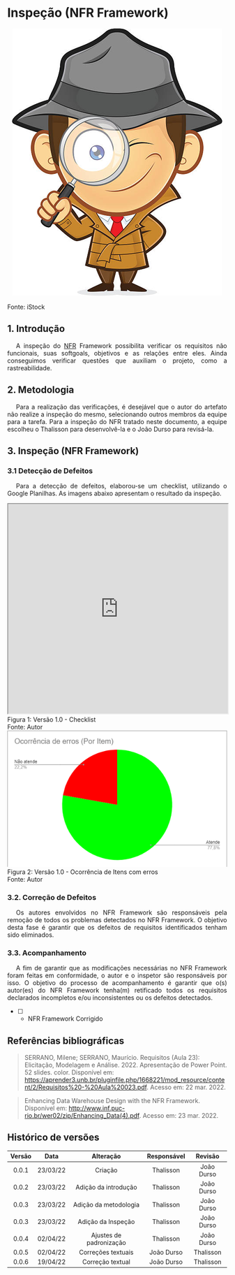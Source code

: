 # Inspeção (NFR Framework)

<div class="container">
    <div class="row">
        <div class="col">
            <p align="center">
                <img src="https://raw.githubusercontent.com/Requisitos-de-Software/2021.2-MedSUS/main/docs/assets/inspector_image.jpg">
                <figcaption>Fonte: iStock</figcaption>
            </p>
        </div>
    </div>
</div>

## 1. Introdução

<p style="text-indent: 20px; text-align: justify">
A inspeção do <a href="https://requisitos-de-software.github.io/2021.2-MedSUS/modeling/nfr/">NFR</a> Framework possibilita verificar os requisitos não funcionais, suas softgoals, objetivos e as relações entre eles. Ainda conseguimos verificar questões que auxiliam o projeto, como a rastreabilidade.
</p>

## 2. Metodologia

<p style="text-indent: 20px; text-align: justify">
Para a realização das verificações, é desejável que o autor do artefato não realize a inspeção do mesmo, selecionando outros membros da equipe para a tarefa. Para a inspeção do NFR tratado neste documento, a equipe escolheu o Thalisson para desenvolvê-la e o João Durso para revisá-la.
</p>

## 3. Inspeção (NFR Framework)

### 3.1 Detecção de Defeitos

<p style="text-indent: 20px; text-align: justify">
Para a detecção de defeitos, elaborou-se um checklist, utilizando o Google Planilhas. As imagens abaixo apresentam o resultado da inspeção.
</p>

<div class="center-card">
    <iframe src="https://docs.google.com/spreadsheets/d/e/2PACX-1vT9C69lh7scM-uGtMhpOFdcclsbGDG4kewG-w5i1uD4NQ-Ivc98DqaVCvnZiP3WBmSz8OppLKNkcj6l/pubhtml?gid=0&amp;single=true&amp;widget=true&amp;headers=false" width="100%" height="480"></iframe>
    <figcaption>Figura 1: Versão 1.0 - Checklist</figcaption>
    <figcaption>Fonte: Autor</figcaption>
</div>

<div class="container">
    <div class="row">
        <div class="col">
            <img src="https://raw.githubusercontent.com/Requisitos-de-Software/2021.2-MedSUS/main/docs/assets/verification/nfr/grafico_item.png">
            <figcaption>Figura 2: Versão 1.0 - Ocorrência de Itens com erros </figcaption>
            <figcaption>Fonte: Autor</figcaption>
        </div>
    </div>
</div>

### 3.2. Correção de Defeitos

<p style="text-indent: 20px; text-align: justify">
Os autores envolvidos no NFR Framework são responsáveis pela remoção de todos os problemas detectados no NFR Framework. O objetivo desta fase é garantir que os defeitos de requisitos identificados tenham sido eliminados.
</p>

### 3.3. Acompanhamento

<p style="text-indent: 20px; text-align: justify">
A fim de garantir que as modificações necessárias no NFR Framework foram feitas em conformidade, o autor e o inspetor são responsáveis por isso. O objetivo do processo de acompanhamento é garantir que o(s) autor(es) do NFR Framework tenha(m) retificado todos os requisitos declarados incompletos e/ou inconsistentes ou os defeitos detectados.
</p>

- [ ] - NFR Framework Corrigido

## Referências bibliográficas

> SERRANO, Milene; SERRANO, Maurício. Requisitos (Aula 23): Elicitação, Modelagem e Análise. 2022. Apresentação de Power Point. 52 slides. color. Disponível em: https://aprender3.unb.br/pluginfile.php/1668221/mod_resource/content/2/Requisitos%20-%20Aula%20023.pdf. Acesso em: 22 mar. 2022.

> Enhancing Data Warehouse Design with the NFR Framework. Disponível em: http://www.inf.puc-rio.br/wer02/zip/Enhancing_Data(4).pdf. Acesso em: 23 mar. 2022.

## Histórico de versões

| Versão |   Data   |        Alteração        | Responsável |  Revisão   |
| :----: | :------: | :---------------------: | :---------: | :--------: |
| 0.0.1  | 23/03/22 |         Criação         |  Thalisson  | João Durso |
| 0.0.2  | 23/03/22 |  Adição da introdução   |  Thalisson  | João Durso |
| 0.0.3  | 23/03/22 |  Adição da metodologia  |  Thalisson  | João Durso |
| 0.0.3  | 23/03/22 |   Adição da Inspeção    |  Thalisson  | João Durso |
| 0.0.4  | 02/04/22 | Ajustes de padronização |  Thalisson  | João Durso |
| 0.0.5  | 02/04/22 |   Correções textuais    | João Durso  | Thalisson  |
| 0.0.6  | 19/04/22 |    Correção textual     | João Durso  | Thalisson  |
